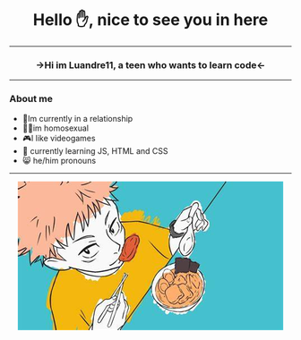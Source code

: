 <h1 align="center"> Hello ✋, nice to see you in here </h1>

<hr>
<h3 align="center"> <b> →Hi im Luandre11, a teen who wants to learn code← </b> </h3>
<hr>

 ### About me
- 🙂Im currently in a relationship 
- 🏳️‍🌈im homosexual
- 🎮I like videogames
- 🌱 currently learning JS, HTML and CSS
- 😸 he/him pronouns


<hr>
<p align="center">
<img src="https://github.com/Luandre11/Luandre11/blob/main/images/ending_jujutsu.jpeg" alt="dumbImage">
</p>
